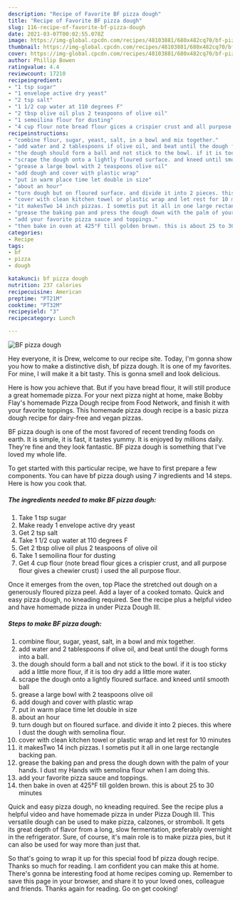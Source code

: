```yaml
---
description: "Recipe of Favorite BF pizza dough"
title: "Recipe of Favorite BF pizza dough"
slug: 116-recipe-of-favorite-bf-pizza-dough
date: 2021-03-07T00:02:55.078Z
image: https://img-global.cpcdn.com/recipes/48103881/680x482cq70/bf-pizza-dough-recipe-main-photo.jpg
thumbnail: https://img-global.cpcdn.com/recipes/48103881/680x482cq70/bf-pizza-dough-recipe-main-photo.jpg
cover: https://img-global.cpcdn.com/recipes/48103881/680x482cq70/bf-pizza-dough-recipe-main-photo.jpg
author: Phillip Bowen
ratingvalue: 4.4
reviewcount: 17210
recipeingredient:
- "1 tsp sugar"
- "1 envelope active dry yeast"
- "2 tsp salt"
- "1 1/2 cup water at 110 degrees F"
- "2 tbsp olive oil plus 2 teaspoons of olive oil"
- "1 semoilina flour for dusting"
- "4 cup flour note bread flour gices a crispier crust and all purpose flour gives a chewier crust i used the all purpose flour"
recipeinstructions:
- "combine flour, sugar, yeast, salt, in a bowl and mix together."
- "add water and 2 tablespoons if olive oil, and beat until the dough forms into a ball."
- "the dough should form a ball and not stick to the bowl. if it is too sticky add a little more flour, if it is too dry add a little more water."
- "scrape the dough onto a lightly floured surface. and kneed until smooth ball"
- "grease a large bowl with 2 teaspoons olive oil"
- "add dough and cover with plastic wrap"
- "put in warm place time let double in size"
- "about an hour"
- "turn dough but on floured surface. and divide it into 2 pieces. this where I dust the dough with semolina flour."
- "cover with clean kitchen towel or plastic wrap and let rest for 10 minutes"
- "it makesTwo 14 inch pizzas. I sometis put it all in one large rectangle backing pan."
- "grease the baking pan and press the dough down with the palm of your hands. I dust my Hands with semolina flour when I am doing this."
- "add your favorite pizza sauce and toppings."
- "then bake in oven at 425°F till golden brown. this is about 25 to 30 minutes"
categories:
- Recipe
tags:
- bf
- pizza
- dough

katakunci: bf pizza dough 
nutrition: 237 calories
recipecuisine: American
preptime: "PT21M"
cooktime: "PT32M"
recipeyield: "3"
recipecategory: Lunch

---
```



![BF pizza dough](https://img-global.cpcdn.com/recipes/48103881/680x482cq70/bf-pizza-dough-recipe-main-photo.jpg)

Hey everyone, it is Drew, welcome to our recipe site. Today, I'm gonna show you how to make a distinctive dish, bf pizza dough. It is one of my favorites. For mine, I will make it a bit tasty. This is gonna smell and look delicious.

Here is how you achieve that. But if you have bread flour, it will still produce a great homemade pizza. For your next pizza night at home, make Bobby Flay&#39;s homemade Pizza Dough recipe from Food Network, and finish it with your favorite toppings. This homemade pizza dough recipe is a basic pizza dough recipe for dairy-free and vegan pizzas.

BF pizza dough is one of the most favored of recent trending foods on earth. It is simple, it is fast, it tastes yummy. It is enjoyed by millions daily. They're fine and they look fantastic. BF pizza dough is something that I've loved my whole life.


To get started with this particular recipe, we have to first prepare a few components. You can have bf pizza dough using 7 ingredients and 14 steps. Here is how you cook that.

<!--inarticleads1-->

##### The ingredients needed to make BF pizza dough:

1. Take 1 tsp sugar
1. Make ready 1 envelope active dry yeast
1. Get 2 tsp salt
1. Take 1 1/2 cup water at 110 degrees F
1. Get 2 tbsp olive oil plus 2 teaspoons of olive oil
1. Take 1 semoilina flour for dusting
1. Get 4 cup flour (note bread flour gices a crispier crust, and all purpose flour gives a chewier crust) i used the all purpose flour.


Once it emerges from the oven, top Place the stretched out dough on a generously floured pizza peel. Add a layer of a cooked tomato. Quick and easy pizza dough, no kneading required. See the recipe plus a helpful video and have homemade pizza in under Pizza Dough III. 

<!--inarticleads2-->

##### Steps to make BF pizza dough:

1. combine flour, sugar, yeast, salt, in a bowl and mix together.
1. add water and 2 tablespoons if olive oil, and beat until the dough forms into a ball.
1. the dough should form a ball and not stick to the bowl. if it is too sticky add a little more flour, if it is too dry add a little more water.
1. scrape the dough onto a lightly floured surface. and kneed until smooth ball
1. grease a large bowl with 2 teaspoons olive oil
1. add dough and cover with plastic wrap
1. put in warm place time let double in size
1. about an hour
1. turn dough but on floured surface. and divide it into 2 pieces. this where I dust the dough with semolina flour.
1. cover with clean kitchen towel or plastic wrap and let rest for 10 minutes
1. it makesTwo 14 inch pizzas. I sometis put it all in one large rectangle backing pan.
1. grease the baking pan and press the dough down with the palm of your hands. I dust my Hands with semolina flour when I am doing this.
1. add your favorite pizza sauce and toppings.
1. then bake in oven at 425°F till golden brown. this is about 25 to 30 minutes


Quick and easy pizza dough, no kneading required. See the recipe plus a helpful video and have homemade pizza in under Pizza Dough III. This versatile dough can be used to make pizza, calzones, or stromboli. It gets its great depth of flavor from a long, slow fermentation, preferably overnight in the refrigerator. Sure, of course, it&#39;s main role is to make pizza pies, but it can also be used for way more than just that. 

So that's going to wrap it up for this special food bf pizza dough recipe. Thanks so much for reading. I am confident you can make this at home. There's gonna be interesting food at home recipes coming up. Remember to save this page in your browser, and share it to your loved ones, colleague and friends. Thanks again for reading. Go on get cooking!
